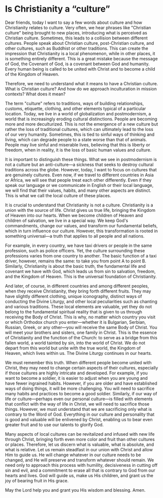 # Is Christianity a “culture”

Dear friends, today I want to say a few words about culture and how Christianity relates to culture. Very often, we hear phrases like "Christian culture" being brought to new places, introducing what is perceived as Christian culture. Sometimes, this leads to a collision between different cultures. People speak about Christian culture, post-Christian culture, and other cultures, such as Buddhist or other traditions. This can create the impression that Christianity is a local phenomenon, while in other places, it is something entirely different. This is a great mistake because the message of God, the Covenant of God, is a covenant between God and humanity. Every human being is called to be united with Christ and to become a child of the Kingdom of Heaven. 

Therefore, we need to understand what it means to have a Christian culture. What is Christian culture? And how do we approach inculturation in mission contexts? What does it mean? 

The term "culture" refers to traditions, ways of building relationships, customs, etiquette, clothing, and other elements typical of a particular location. Today, we live in a world of globalization and postmodernism, a world that is increasingly eroding cultural distinctions. People are becoming more and more deculturized. This is not the emergence of a new culture but rather the loss of traditional cultures, which can ultimately lead to the loss of our very humanity. Sometimes, this is tied to sinful ways of thinking and living, which can degrade people to a state worse than that of animals. People may live sinful and miserable lives, believing that this is liberty or freedom, when in reality, it is the loss of basic human values and culture. 

It is important to distinguish these things. What we see in postmodernism is not a culture but an anti-culture—a sickness that seeks to destroy cultural traditions across the globe. However, today, I want to focus on cultures that are genuinely cultures. Even now, if we travel to different countries in Asia or Africa, we will see that people treat each other differently. Even if they speak our language or we communicate in English or their local language, we will find that their values, habits, and many other aspects are distinct. This is what we call the local culture of these places. 

It is crucial to understand that Christianity is not a culture. Christianity is a union with the source of life. Christ gives us true life, bringing the Kingdom of Heaven into our hearts. When we become children of Heaven and children of salvation, we live in a special way. We keep God's commandments, change our values, and transform our fundamental beliefs, which in turn influence our culture. However, this transformation is rooted in something universal—a truth that applies to all people and all nations. 

For example, in every country, we have taxi drivers or people in the same profession, such as police officers. Yet, the culture surrounding these professions varies from one country to another. The basic function of a taxi driver, however, remains the same: to take you from point A to point B. Similarly, Christianity is about the basic truth, the fundamental life and covenant we have with God, which leads us from sin to salvation, freedom, and the Kingdom of Heaven. This is the universal foundation of Christianity.

And later, of course, in different countries and among different peoples, when they receive Christianity, they bring forth different fruits. They may have slightly different clothing, unique iconography, distinct ways of conducting the Divine Liturgy, and other local peculiarities such as chanting and various traditions. These local elements are valuable, yet they do not belong to the fundamental spiritual reality that is given to us through receiving the Body of Christ. This is why, no matter which country you visit or which Orthodox church you enter—whether it is Bulgarian, Serbian, Russian, Greek, or any other—you will receive the same Body of Christ. You will meet your brothers and sisters, one family in Christ. This is the essence of Christianity and the function of the Church: to serve as a bridge from this fallen world, a world tainted by sin, into the world of Christ. We do not depart from this world but unite with the true world, the Kingdom of Heaven, which lives within us. The Divine Liturgy continues in our hearts.

We must remember this truth. When different people become united with Christ, they may need to change certain aspects of their cultures, especially if those cultures are highly intricate and developed. For example, if you want to become a soldier, it is easier to adjust when you are young and have fewer ingrained habits. However, if you are older and have established ways of doing things, it will be more challenging. You will need to sacrifice many habits and practices to become a good soldier. Similarly, if our way of life or culture—perhaps even our personal culture—is filled with elements that conflict with the way of life in Christ, we will need to sacrifice those things. However, we must understand that we are sacrificing only what is contrary to the Word of God. Everything in our culture and personality that is good and valuable will be enlivened by Christ, enabling us to bear even greater fruit and to use our talents to glorify God.

Many aspects of local cultures can be revitalized and infused with new life through Christ, bringing forth even more color and fruit than other cultures or places. Therefore, let us discern what is valuable, what is absolute, and what is relative. Let us remain steadfast in our union with Christ and allow Him to guide us. He will change whatever in our culture needs to be changed, and He will preserve and transform whatever should remain. We need only to approach this process with humility, decisiveness in cutting off sin and evil, and a commitment to erase all that is contrary to God from our hearts and lives. God will guide us, make us His children, and grant us the joy of bearing fruit in His grace.

May the Lord help you and grant you His wisdom and blessing. Amen.

